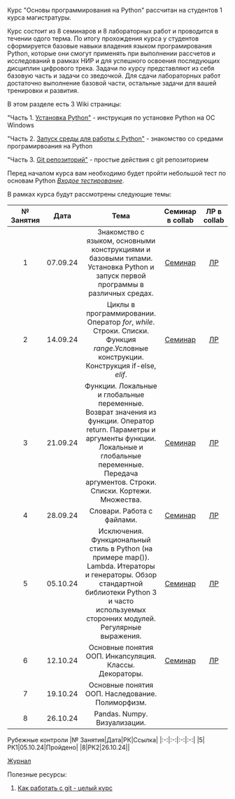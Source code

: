 Курс "Основы программирования на Python" рассчитан на студентов 1 курса магистратуры. 

Курс состоит из 8 семинаров и 8 лабораторных работ и проводится в течении одого терма. По итогу прохождения курса у студентов сформируется базовые навыки владения языком програмирования Python, которые они смогут применять при выполнении рассчетов и исследований в рамках НИР и для успешного освоения последующих дисциплин цифрового трека. Задачи по курсу представляют из себя базовую часть и задачи со зведочкой. Для сдачи лабораторных работ достаточно выполнение базовой части, остальные задачи для вашей тренировки и развития.

В этом разделе есть 3 Wiki страницы:

"Часть 1. [Установка Python"](https://github.com/AnastasiaMoshkova/Python-BMT/wiki/%D0%A7%D0%B0%D1%81%D1%82%D1%8C-1.-%D0%9A%D0%B0%D0%BA-%D1%83%D1%81%D1%82%D0%B0%D0%BD%D0%BE%D0%B2%D0%B8%D1%82%D1%8C-python%3F) - инструкция по установке Python на ОС Windows

"Часть 2. [Запуск среды для работы с Python"](https://github.com/AnastasiaMoshkova/Python-BMT/wiki/%D0%A7%D0%B0%D1%81%D1%82%D1%8C-2.-%D0%97%D0%B0%D0%BF%D1%83%D1%81%D0%BA-%D1%81%D1%80%D0%B5%D0%B4%D1%8B-%D0%B4%D0%BB%D1%8F-%D1%80%D0%B0%D0%B1%D0%BE%D1%82%D1%8B-%D1%81-python) - знакомство со средами програмирвоания на Python

"Часть 3. [Git репозиторий"](https://github.com/AnastasiaMoshkova/Python-BMT/wiki/%D0%A7%D0%B0%D1%81%D1%82%D1%8C-3.-Git-%D1%80%D0%B5%D0%BF%D0%BE%D0%B7%D0%B8%D1%82%D0%BE%D1%80%D0%B8%D0%B9) - простые действия с git репозиторием

Перед началом курса вам необходимо будет пройти небольшой тест по основам Python *[Входое тестирование](https://forms.gle/aVzFzRDrrPjTsHmMA)*. 

В рамках курса будут рассмотрены следующие темы:

|№ Занятия|Дата|Тема|Семинар в collab|ЛР в collab|
|:-:|:-:|:-:|:-:|:-:|
|1|07.09.24|Знакомство с языком, основными конструкциями и базовыми типами. Установка Python и запуск первой программы в различных средах.|[Семинар](https://colab.research.google.com/drive/1zlRIeQyjYM3bBHxYDvPNZAsqEjwblvN-?usp=drive_link)|[ЛР](https://colab.research.google.com/drive/1OElb4CduXPCf73pO9ezJZjJFqJeSL-bC?usp=drive_link)|
|2|14.09.24|Циклы в программировании. Оператор *for*, *while*. Строки. Списки. Функция *range*.Условные конструкции. Конструкция if-else, *elif*.|[Семинар](https://colab.research.google.com/drive/1AiPDwdmg4LGnTQcc-g-IW1s5XmBKTLcS?usp=drive_link)|[ЛР](https://colab.research.google.com/drive/16Y5LCwXg7k-yzK836yBPYeG0clw_RWLQ?usp=drive_link)|
|3|21.09.24|Функции. Локальные и глобальные переменные. Возврат значения из функции. Оператор return. Параметры и аргументы функции. Локальные и глобальные переменные. Передача аргументов. Строки. Списки. Кортежи. Множества.|[Семинар](https://colab.research.google.com/drive/1c8NJTuYf2hz6a_0nfdD7QQybVY7uHuiJ?usp=drive_link)|[ЛР](https://colab.research.google.com/drive/1ikgeLd3owzEINzD_8qKx_3ofsGZoiCb3?usp=drive_link)|
|4|28.09.24|Словари. Работа с файлами.|[Семинар](https://colab.research.google.com/drive/13njZeIDw99hAZp3F97bstlz8QvSFHK0t?usp=drive_link)|[ЛР](https://colab.research.google.com/drive/1qptbqjGxtHQHBVVZxXhdmUmXWRDFrxOj?usp=drive_link)|
|5|05.10.24|Исключения. Функциональный стиль в Python (на примере map()). Lambda. Итераторы и генераторы. Обзор стандартной библиотеки Python 3 и часто используемых сторонних модулей. Регулярные выражения.|[Семинар](https://drive.google.com/file/d/1aIMSy8E0Kxn2p1Sm8HD1Y-PNkpyExyPA/view?usp=sharing)|[ЛР](https://drive.google.com/file/d/1bF95v0L5kAuLXzKgZlpyG59DACbDP-t1/view?usp=sharing)|
|6|12.10.24|Основные понятия ООП. Инкапсуляция. Классы. Декораторы.|[Семинар](https://colab.research.google.com/drive/1X-7ChNbcKQjLKjOnq37vYPw7sLRL_nbQ?usp=sharing)|[ЛР](https://colab.research.google.com/drive/10BkR6-mFjDsow49bvJ_5Dkr_YXktldsN?usp=sharing)|
|7|19.10.24|Основные понятия ООП. Наследование. Полиморфизм.|||
|8|26.10.24|Pandas. Numpy. Визуализации.|||

Рубежные контроли
|№ Занятия|Дата|РК|Ссылка|
|:-:|:-:|:-:|:-:|
|5|РК1|05.10.24|Пройдено|
|8|РК2|26.10.24||

[Журнал](https://docs.google.com/spreadsheets/d/17NYANh8mS9C8uVzum-RXWvCjE8Ae3WLbf_BX0k8naBs/edit?usp=sharing)

Полезные ресурсы:

1. [Как работать с git - целый курс](https://webdevkin.ru/courses/git/start)



